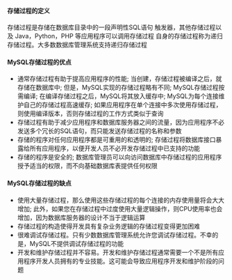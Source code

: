 #### 存储过程的定义
存储过程是存储在数据库目录中的一段声明性SQL语句
触发器，其他存储过程以及 Java，Python，PHP 等应用程序可以调用存储过程
自身的存储过程称为递归存储过程。大多数数据库管理系统支持递归存储过程

#### MySQL存储过程的优点
- 通常存储过程有助于提高应用程序的性能; 当创建，存储过程被编译之后，就存储在数据库中; 但是，MySQL实现的存储过程略有不同; MySQL存储过程按需编译; 在编译存储过程之后，MySQL将其放入缓存中; MySQL为每个连接维护自己的存储过程高速缓存; 如果应用程序在单个连接中多次使用存储过程，则使用编译版本，否则存储过程的工作方式类似于查询
- 存储过程有助于减少应用程序和数据库服务器之间的流量，因为应用程序不必发送多个冗长的SQL语句，而只能发送存储过程的名称和参数
- 存储的程序对任何应用程序都是可重用的和透明的; 存储过程将数据库接口暴露给所有应用程序，以便开发人员不必开发存储过程中已支持的功能
- 存储的程序是安全的; 数据库管理员可以向访问数据库中存储过程的应用程序授予适当的权限，而不向基础数据库表提供任何权限

#### MySQL存储过程的缺点
- 使用大量存储过程，那么使用这些存储过程的每个连接的内存使用量将会大大增加; 此外，如果您在存储过程中过度使用大量逻辑操作，则CPU使用率也会增加，因为数据库服务器的设计不当于逻辑运算
- 存储过程的构造使得开发具有复杂业务逻辑的存储过程变得更加困难
- 很难调试存储过程。只有少数数据库管理系统允许您调试存储过程。不幸的是，MySQL不提供调试存储过程的功能
- 开发和维护存储过程并不容易。开发和维护存储过程通常需要一个不是所有应用程序开发人员拥有的专业技能。这可能会导致应用程序开发和维护阶段的问题
